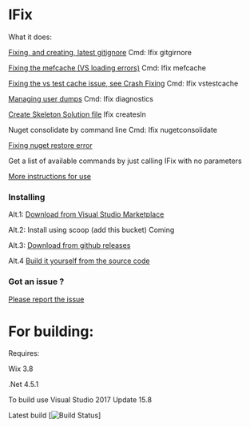 IFix
====



What it does:

[Fixing, and creating, latest gitignore](http://hermit.no/fixing-up-visual-studio-rsquo-s-gitignore-using-ifix/)    Cmd:  Ifix gitgirnore

[Fixing the mefcache (VS loading errors)](http://hermit.no/how-to-fix-visual-studio-loading-errors-using-ifix/)  Cmd: Ifix mefcache

[Fixing the vs test cache issue, see Crash Fixing](http://hermit.no/how-to-resolve-cases-of-visual-studio-no-tests-appearing/)  Cmd: Ifix vstestcache

[Managing user dumps](http://hermit.no/managing-userdumps-using-ifix/)  Cmd:  Ifix  diagnostics

[Create Skeleton Solution file](http://hermit.no/ifix-create-solution-skeleton-file/)  Ifix createsln

Nuget consolidate by command line     Cmd:  Ifix nugetconsolidate

[Fixing nuget restore error](http://hermit.no/converting-projects-to-use-automatic-nuget-restore-using-ifix/)  




Get a list of available commands by just calling IFix with no parameters

[More instructions for use](https://github.com/OsirisTerje/IFix/wiki)



### Installing

Alt.1:  [Download from Visual Studio Marketplace](http://visualstudiogallery.msdn.microsoft.com/b8ba97b0-bb89-4c21-a1e2-53ef335fd9cb)

Alt.2:  Install using scoop  (add this bucket)   Coming

Alt.3:  [Download from github releases](https://github.com/OsirisTerje/IFix/releases)

Alt.4   [Build it yourself from the source code](https://github.com/OsirisTerje/IFix)



### Got an issue ?

[Please report the issue](https://github.com/OsirisTerje/IFix/issues)


# For building:

Requires: 

Wix 3.8

.Net 4.5.1

To build use Visual Studio 2017 Update 15.8

Latest build
[![Build Status](https://terjedemo.visualstudio.com/_apis/public/build/definitions/1c2183f6-7be6-4865-a8a1-5de2b16cf629/13/badge)]

